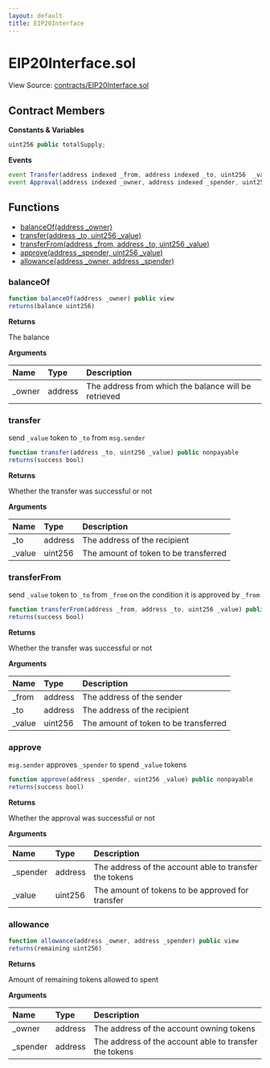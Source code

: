 ```yaml
---
layout: default
title: EIP20Interface
---
```


# EIP20Interface.sol

View Source: [contracts/EIP20Interface.sol](https://github.com/project-alkemi/alkemi-earn-protocol/tree/2a353e0fa125b9f579db260fbb031d53b74bf7e2/contracts/EIP20Interface.sol)

## Contract Members

**Constants & Variables**

```javascript
uint256 public totalSupply;
```

**Events**

```javascript
event Transfer(address indexed _from, address indexed _to, uint256  _value);
event Approval(address indexed _owner, address indexed _spender, uint256  _value);
```

## Functions

* [balanceOf\(address \_owner\)](eip20interface.md#balanceof)
* [transfer\(address \_to, uint256 \_value\)](eip20interface.md#transfer)
* [transferFrom\(address \_from, address \_to, uint256 \_value\)](eip20interface.md#transferfrom)
* [approve\(address \_spender, uint256 \_value\)](eip20interface.md#approve)
* [allowance\(address \_owner, address \_spender\)](eip20interface.md#allowance)

### balanceOf

```javascript
function balanceOf(address _owner) public view
returns(balance uint256)
```

**Returns**

The balance

**Arguments**

| Name | Type | Description |
| :--- | :--- | :--- |
| \_owner | address | The address from which the balance will be retrieved |

### transfer

send `_value` token to `_to` from `msg.sender`

```javascript
function transfer(address _to, uint256 _value) public nonpayable
returns(success bool)
```

**Returns**

Whether the transfer was successful or not

**Arguments**

| Name | Type | Description |
| :--- | :--- | :--- |
| \_to | address | The address of the recipient |
| \_value | uint256 | The amount of token to be transferred |

### transferFrom

send `_value` token to `_to` from `_from` on the condition it is approved by `_from`

```javascript
function transferFrom(address _from, address _to, uint256 _value) public nonpayable
returns(success bool)
```

**Returns**

Whether the transfer was successful or not

**Arguments**

| Name | Type | Description |
| :--- | :--- | :--- |
| \_from | address | The address of the sender |
| \_to | address | The address of the recipient |
| \_value | uint256 | The amount of token to be transferred |

### approve

`msg.sender` approves `_spender` to spend `_value` tokens

```javascript
function approve(address _spender, uint256 _value) public nonpayable
returns(success bool)
```

**Returns**

Whether the approval was successful or not

**Arguments**

| Name | Type | Description |
| :--- | :--- | :--- |
| \_spender | address | The address of the account able to transfer the tokens |
| \_value | uint256 | The amount of tokens to be approved for transfer |

### allowance

```javascript
function allowance(address _owner, address _spender) public view
returns(remaining uint256)
```

**Returns**

Amount of remaining tokens allowed to spent

**Arguments**

| Name | Type | Description |
| :--- | :--- | :--- |
| \_owner | address | The address of the account owning tokens |
| \_spender | address | The address of the account able to transfer the tokens |

